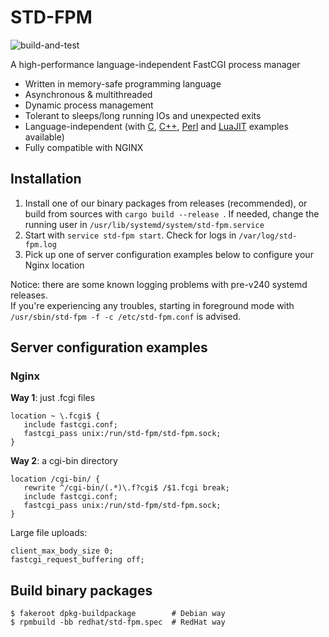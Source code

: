 STD-FPM
=============
![build-and-test](https://github.com/vdudouyt/std-fpm/actions/workflows/build.yml/badge.svg)  

A high-performance language-independent FastCGI process manager
* Written in memory-safe programming language
* Asynchronous & multithreaded
* Dynamic process management
* Tolerant to sleeps/long running IOs and unexpected exits
* Language-independent (with [C](/examples/c/), [C++](/examples/c++/), [Perl](/examples/perl/) and [LuaJIT](/examples/luajit/) examples available)
* Fully compatible with NGINX

## Installation
1. Install one of our binary packages from releases (recommended), or build from sources with ```cargo build --release ```. If needed, change the running user in ```/usr/lib/systemd/system/std-fpm.service```
2. Start with ```service std-fpm start```. Check for logs in ```/var/log/std-fpm.log```
3. Pick up one of server configuration examples below to configure your Nginx location

Notice: there are some known logging problems with pre-v240 systemd releases.   
If you're experiencing any troubles, starting in foreground mode with ```/usr/sbin/std-fpm -f -c /etc/std-fpm.conf``` is advised.
   
## Server configuration examples
### Nginx
**Way 1**: just .fcgi files
```nohighlight
location ~ \.fcgi$ {
   include fastcgi.conf;
   fastcgi_pass unix:/run/std-fpm/std-fpm.sock;
}
```
**Way 2**: a cgi-bin directory
```nohighlight
location /cgi-bin/ {
   rewrite ^/cgi-bin/(.*)\.f?cgi$ /$1.fcgi break;
   include fastcgi.conf;
   fastcgi_pass unix:/run/std-fpm/std-fpm.sock;
}
```
Large file uploads:
```nohighlight
client_max_body_size 0;
fastcgi_request_buffering off;
```
## Build binary packages
```nohighlight
$ fakeroot dpkg-buildpackage        # Debian way
$ rpmbuild -bb redhat/std-fpm.spec  # RedHat way
```

